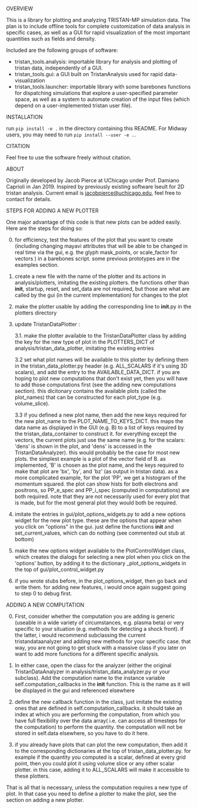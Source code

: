 OVERVIEW 

This is a library for plotting and analyzing TRISTAN-MP simulation data. The plan is to include offline tools for complete customization of data analysis in specific cases, as well as a GUI for rapid visualization of the most important quantities such as fields and density.

Included are the following groups of software:

* tristan_tools.analysis: importable library for analysis and plotting of tristan data, independently of a GUI. 
* tristan_tools.gui: a GUI built on TristanAnalysis used for rapid data-visualization
* tristan_tools.launcher: importable library with some barebones functions for dispatching simulations that explore a user-specified parameter space, as well as a system to automate creation of the input files (which depend on a user-implemented tristan user file). 






INSTALLATION

run `pip install -e .` in the directory containing this README. For Midway users, you may need to run `pip install --user -e .`. 





CITATION

Feel free to use the software freely without citation. 






ABOUT

Originally developed by Jacob Pierce at UChicago under Prof. Damiano Caprioli in Jan 2019. Inspired by previously existing software Iseult for 2D tristan analysis. Current email is jacobpierce@uchicago.edu, feel free to contact for details.
 





STEPS FOR ADDING A NEW PLOTTER

One major advantage of this code is that new plots can be added easily. Here are the steps for doing so:

0. for efficiency, test the features of the plot that you want to create (including changing mayavi attributes that will be able to be changed in real time via the gui, e.g. the glyph mask_points, or scale_factor for vectors ) in a barebones script. some previous prototypes are in the examples section.

1. create a new file with the name of the plotter and its actions in analysis/plotters, imitating the existing plotters. the functions other than __init__, startup, reset, and set_data are not required, but those are what are called by the gui (in the current implementation) for changes to the plot

2. make the plotter usable by adding the corresponding line to __init__.py in the plotters directory

3. update TristanDataPlotter : 

   3.1. make the plotter available to the TristanDataPlotter class by adding the key for the new type of plot in the PLOTTERS_DICT of analysis/tristan_data_plotter, imitating the existing entries

   3.2 set what plot names will be available to this plotter by defining them in the tristan_data_plotter.py header (e.g. ALL_SCALARS if it's using 3D scalars), and add the entry to the AVAILABLE_DATA_DICT. if you are hoping to plot new computations that don't exist yet, then you will have to add those computations first (see the adding new computations section). this dicitonary contains the available plots (called the plot_names) that can be constructed for each plot_type (e.g. volume_slice).

   3.3 if you defined a new plot name, then add the new keys required for the new plot_name to the PLOT_NAME_TO_KEYS_DICT. this maps the data name as displayed in the GUI (e.g. B) to a list of keys required by the tristan_data_container to construct it. for everything except the vectors, the current plots just use the same name (e.g. for the scalars: 'dens' is shown in the plot, and 'dens' is accessed in the TristanDataAnalyzer). this would probably be the case for most new plots. the simplest example is a plot of the vector field of B. as implemented, 'B' is chosen as the plot name, and the keys required to make that plot are 'bx', 'by', and 'bz' (as output in tristan data). as a more complicated example, for the plot 'PP', we get a histogram of the momentum squared. the plot can show hists for both electrons and positrons, so PP_e_spec and PP_i_spec (computed in computations) are both required. note that they are not necessarily used for every plot that is made, but for the most general plot they would both be required. 

4. imitate the entries in gui/plot_options_widgets.py to add a new options widget for the new plot type. these are the options that appear when you click on "options" in the gui. just define the functions __init__ and set_current_values, which can do nothing (see commented out stub at bottom)

5. make the new options widget available to the PlotControlWidget class, which creates the dialogs for selecting a new plot when you click on the 'options' button, by adding it to the dictionary  _plot_options_widgets in the top of gui/plot_control_widget.py 


6. if you wrote stubs before, in the plot_options_widget, then go back and write them. for adding new features, i would once again suggest going to step 0 to debug first. 







ADDING A NEW COMPUTATION

0. First, consider whether the computation you are adding is generic (useable in a wide variety of circumstances, e.g. plasma beta) or very specific to your situation (e.g. methods for detecting a shock front). if the latter, i would recommend subclassing the current tristandataanalyzer and adding new methods for your specific case. that way, you are not going to get stuck with a massive class if you later on want to add more functions for a different specific analysis.

1. In either case, open the class for the analyzer (either the original TristanDataAnalyzer in analysis/tristan_data_analyzer.py or your subclass). Add the computation name to the instance variable self.computation_callbacks in the __init__ function. This is the name as it will be displayed in the gui and referenced elsewhere

2. define the new callback function in the class, just imitate the existing ones  that are defined in self.computation_callbacks. it should take an index at which you are performing the computation, from which you have full flexibility over the data array( i.e. can access all timesteps for the computation) to perform the quantity. the computation will not be stored in self.data elsewhere, so you have to do it here.

3. if you already have plots that can plot the new computation, then add it to the corresponding dictionaries at the top of tristan_data_plotter.py. for example if the quantity you computed is a scalar, defined at every grid point, then you could plot it using volume slice or any other scalar plotter. in this case, adding it to ALL_SCALARS will make it accessible to these plotters.

That is all that is necessary, unless the computation requires a new type of plot. In that case you need to define a plotter to make the plot, see the section on adding a new plotter. 
